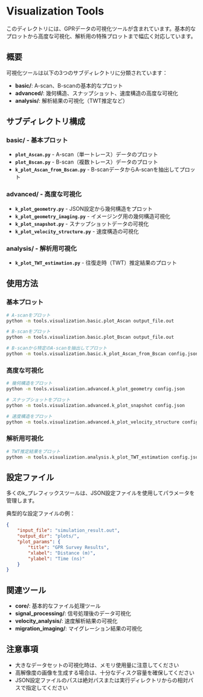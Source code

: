 # Visualization Tools

このディレクトリには、GPRデータの可視化ツールが含まれています。基本的なプロットから高度な可視化、解析用の特殊プロットまで幅広く対応しています。

## 概要

可視化ツールは以下の3つのサブディレクトリに分類されています：
- **basic/**: A-scan、B-scanの基本的なプロット
- **advanced/**: 幾何構造、スナップショット、速度構造の高度な可視化
- **analysis/**: 解析結果の可視化（TWT推定など）

## サブディレクトリ構成

### basic/ - 基本プロット
- **`plot_Ascan.py`** - A-scan（単一トレース）データのプロット
- **`plot_Bscan.py`** - B-scan（複数トレース）データのプロット
- **`k_plot_Ascan_from_Bscan.py`** - B-scanデータからA-scanを抽出してプロット

### advanced/ - 高度な可視化
- **`k_plot_geometry.py`** - JSON設定から幾何構造をプロット
- **`k_plot_geometry_imaging.py`** - イメージング用の幾何構造可視化
- **`k_plot_snapshot.py`** - スナップショットデータの可視化
- **`k_plot_velocity_structure.py`** - 速度構造の可視化

### analysis/ - 解析用可視化
- **`k_plot_TWT_estimation.py`** - 往復走時（TWT）推定結果のプロット

## 使用方法

### 基本プロット
```bash
# A-scanをプロット
python -m tools.visualization.basic.plot_Ascan output_file.out

# B-scanをプロット
python -m tools.visualization.basic.plot_Bscan output_file.out

# B-scanから特定のA-scanを抽出してプロット
python -m tools.visualization.basic.k_plot_Ascan_from_Bscan config.json
```

### 高度な可視化
```bash
# 幾何構造をプロット
python -m tools.visualization.advanced.k_plot_geometry config.json

# スナップショットをプロット
python -m tools.visualization.advanced.k_plot_snapshot config.json

# 速度構造をプロット
python -m tools.visualization.advanced.k_plot_velocity_structure config.json
```

### 解析用可視化
```bash
# TWT推定結果をプロット
python -m tools.visualization.analysis.k_plot_TWT_estimation config.json
```

## 設定ファイル

多くのk_プレフィックスツールは、JSON設定ファイルを使用してパラメータを管理します。

典型的な設定ファイルの例：
```json
{
    "input_file": "simulation_result.out",
    "output_dir": "plots/",
    "plot_params": {
        "title": "GPR Survey Results",
        "xlabel": "Distance (m)",
        "ylabel": "Time (ns)"
    }
}
```

## 関連ツール

- **core/**: 基本的なファイル処理ツール
- **signal_processing/**: 信号処理後のデータ可視化
- **velocity_analysis/**: 速度解析結果の可視化
- **migration_imaging/**: マイグレーション結果の可視化

## 注意事項

- 大きなデータセットの可視化時は、メモリ使用量に注意してください
- 高解像度の画像を生成する場合は、十分なディスク容量を確保してください
- JSON設定ファイルのパスは絶対パスまたは実行ディレクトリからの相対パスで指定してください